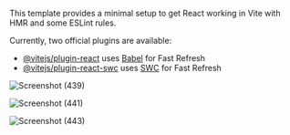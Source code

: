 
This template provides a minimal setup to get React working in Vite with HMR and some ESLint rules.

Currently, two official plugins are available:

- [@vitejs/plugin-react](https://github.com/vitejs/vite-plugin-react/blob/main/packages/plugin-react/README.md) uses [Babel](https://babeljs.io/) for Fast Refresh
- [@vitejs/plugin-react-swc](https://github.com/vitejs/vite-plugin-react-swc) uses [SWC](https://swc.rs/) for Fast Refresh


  
![Screenshot (439)](https://github.com/user-attachments/assets/aa181378-db73-41b8-b810-d528112d5de4)


![Screenshot (441)](https://github.com/user-attachments/assets/be552f11-6cf1-42df-b260-a6314b8cf13a)


![Screenshot (443)](https://github.com/user-attachments/assets/6e17cd39-bb1a-45cb-9f64-3a58fde02fef)
